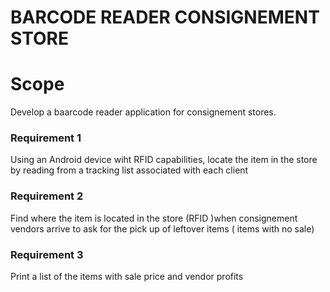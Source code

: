 BARCODE READER CONSIGNEMENT STORE
================================


Scope
=====
Develop a baarcode reader application for consignement stores.


### Requirement 1
Using an Android device wiht RFID capabilities, locate the item in the store by
reading from a tracking list associated with each client

### Requirement 2
Find where the item is located in the store (RFID )when consignement vendors arrive to  ask for the pick up of leftover items ( items with no sale)

### Requirement 3
Print a list of the items with sale price and vendor profits


